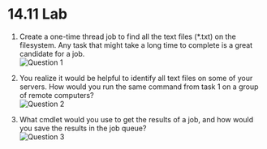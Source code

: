 # 14.11 Lab

1. Create a one-time thread job to find all the text files (*.txt) on the filesystem. Any task that might take a long time to complete is a great candidate for a job.<br>
![Question 1](https://github.com/johnnyh209/PowerShell-Exercises/assets/33064730/226787c0-211e-4a35-a78c-dfc086e86692)

2. You realize it would be helpful to identify all text files on some of your servers. How would you run the same command from task 1 on a group of remote computers?<br>
![Question 2](https://github.com/johnnyh209/PowerShell-Exercises/assets/33064730/5c87c10f-58fb-4370-aec6-ddcdd59749f1)

3. What cmdlet would you use to get the results of a job, and how would you save the results in the job queue?<br>
![Question 3](https://github.com/johnnyh209/PowerShell-Exercises/assets/33064730/41026b10-b824-4467-abd1-6d4e7e64e88b)
